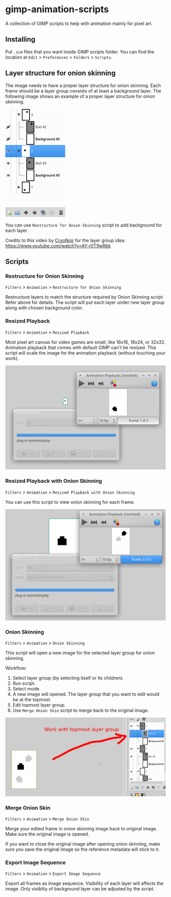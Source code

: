 # gimp-animation-scripts

A collection of GIMP scripts to help with animation mainly for pixel art.

## Installing

Put `.scm` files that you want inside GIMP scripts folder. You can find
the location at `Edit` > `Preferences` > `Folders` > `Scripts`.

## Layer structure for onion skinning

The image needs to have a proper layer structure for onion skinning. Each
frame should be a layer group consists of at least a background layer. The
following image shows an example of a proper layer structure for onion skinning.

![Layer structure image for onion skinning][layer_structure.png]

You can use `Restructure for Onion Skinning` script to add background for each
layer.

Credits to this video by [CryoNoir][CryoNoir] for the layer group idea: https://www.youtube.com/watch?v=AY-r0T9wRbk

## Scripts

### Restructure for Onion Skinning

`Filters` > `Animation` > `Restructure for Onion Skinning`

Restructure layers to match the structure required by Onion Skinning script. Refer above
for details. The script will put each layer under new layer group along with chosen
background color.

### Resized Playback

`Filters` > `Animation` > `Resized Playback`

Most pixel art canvas for video games are small, like 16x16, 16x24, or 32x32.
Animation playback that comes with default GIMP can't be resized. This script
will scale the image for the animation playback (without touching your work).

![Resized Playback image][resized_playback.png]

### Resized Playback with Onion Skinning

`Filters` > `Animation` > `Resized Playback with Onion Skinning`

You can use this script to view onion skinning for each frame.

![Resized Playback with Onion Skinning image][resized_playback_w_onion_skinning.png]

### Onion Skinning

`Filters` > `Animation` > `Onion Skinning`

This script will open a new image for the selected layer group for onion skinning.

Workflow:

1. Select layer group (by selecting itself or its children).
2. Run script.
3. Select mode.
4. A new image will opened. The layer group that you want to edit would be at the topmost.
5. Edit topmost layer group.
6. Use `Merge Onion Skin` script to merge back to the original image.
   
![Onion Skinning image][onion_skinning.png]

### Merge Onion Skin

`Filters` > `Animation` > `Merge Onion Skin`

Merge your edited frame in onion skinning image back to original image.
Make sure the original image is opened.

If you want to close the original image after opening onion skinning, make sure you save
the original image so the reference metadata will stick to it.

### Export Image Sequence

`Filters` > `Animation` > `Export Image Sequence`

Export all frames as image sequence. Visibility of each layer will affects
the image. Only visiblity of background layer can be adjusted by the script.



[CryoNoir]: https://www.youtube.com/channel/UC7NCaA78KGBLPl2RLOBlAWg
[layer_structure.png]: https://raw.githubusercontent.com/burhanloey/gimp-animation-scripts/master/screenshots/layer_structure.png
[resized_playback.png]: https://raw.githubusercontent.com/burhanloey/gimp-animation-scripts/master/screenshots/resized_playback.png
[onion_skinning.png]: https://raw.githubusercontent.com/burhanloey/gimp-animation-scripts/master/screenshots/onion_skinning.png
[resized_playback_w_onion_skinning.png]: https://raw.githubusercontent.com/burhanloey/gimp-animation-scripts/master/screenshots/resized_playback_w_onion_skinning.png
